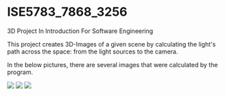 # ISE5783_7868_3256
3D Project In Introduction For Software Engineering

This project creates 3D-Images of a given scene by calculating the light's path across the space: from the light sources to the camera.

In the below pictures, there are several images that were calculated by the program.

<img src="3D image 1"/>
<img src="3D image 2"/>
<img src="3D image 3"/>
